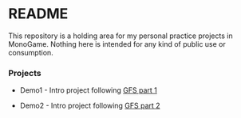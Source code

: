 # README #

This repository is a holding area for my personal practice projects in MonoGame. Nothing here is intended for any kind of public use or consumption.

### Projects ###

* Demo1 - Intro project following [GFS part 1](https://www.gamefromscratch.com/post/2015/06/15/MonoGame-Tutorial-Creating-an-Application.aspx)

* Demo2 - Intro project following [GFS part 2](https://www.gamefromscratch.com/post/2015/06/19/MonoGame-Tutorial-Textures-and-SpriteBatch.aspx)
